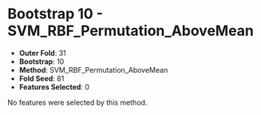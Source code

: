 # Bootstrap 10 - SVM_RBF_Permutation_AboveMean

- **Outer Fold**: 31
- **Bootstrap**: 10
- **Method**: SVM_RBF_Permutation_AboveMean
- **Fold Seed**: 81
- **Features Selected**: 0

No features were selected by this method.
